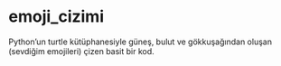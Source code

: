 # emoji_cizimi
Python’un turtle kütüphanesiyle güneş, bulut ve gökkuşağından oluşan (sevdiğim emojileri) çizen basit bir kod. 
